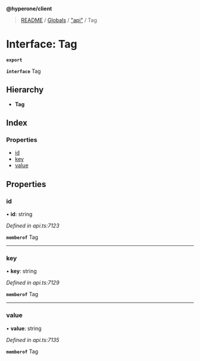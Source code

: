 **@hyperone/client**

> [README](../README.md) / [Globals](../globals.md) / ["api"](../modules/_api_.md) / Tag

# Interface: Tag

**`export`** 

**`interface`** Tag

## Hierarchy

* **Tag**

## Index

### Properties

* [id](_api_.tag.md#id)
* [key](_api_.tag.md#key)
* [value](_api_.tag.md#value)

## Properties

### id

•  **id**: string

*Defined in api.ts:7123*

**`memberof`** Tag

___

### key

•  **key**: string

*Defined in api.ts:7129*

**`memberof`** Tag

___

### value

•  **value**: string

*Defined in api.ts:7135*

**`memberof`** Tag

